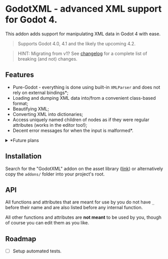 # GodotXML - advanced XML support for Godot 4.

This addon adds support for manipulating XML data in Godot 4 with ease.

> Supports Godot 4.0, 4.1 and the likely the upcoming 4.2.

> HINT: Migrating from v1? See [changelog](./CHANGELOG.md) for a complete list of breaking (and not) changes.

## Features

- Pure-Godot - everything is done using built-in `XMLParser` and does not rely on external bindings*;
- Loading and dumping XML data into/from a convenient class-based format;
- Beautifying XML;
- Converting XML into dictionaries;
- Access uniquely named children of nodes as if they were regular attributes (works in the editor too!);
- Decent error messages for when the input is malformed*.

<details>
  <summary>*Future plans</summary>

  `XMLParser`, Godot's native, low-level XML parser that this addon works on top of, or, more specifically,
  `irrXML` (on which `XMLParser` is based), always assumes input to be trusted and valid, and therefore lacks both
  adequate error handling and adequate security measures. In case of error handling addon currently
  implements a few workarounds that eliminate *known* godot bugs, but still cannot handle syntactically invalid
  input; in case of security we can't do anything unfortunately. Due to the above and our intention for this
  plugin to be usable in as much cases as possible, this addon will soon migrate to a custom, more modern XML
  library like Expat.

  Related issues on Godot's tracker:
  - https://github.com/godotengine/godot/issues/72517
  - https://github.com/godotengine/godot/issues/51380
  - https://github.com/godotengine/godot/issues/81896
  - https://github.com/godotengine/godot/issues/51622
  - https://github.com/godotengine/godot/issues/81896#issuecomment-1731320027

</details>

## Installation

Search for the "GodotXML" addon on the asset library ([link](https://godotengine.org/asset-library/asset/1684)) or alternatively copy the `addons/` folder into your project's root.

## API

All functions and attributes that are meant for use by you do not have `_` before their name
and are also listed before any internal function.

All other functions and attributes are **not meant** to be used by you, though of course
you can edit them as you like.

## Roadmap

- [ ] Setup automated tests.
